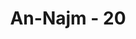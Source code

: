 ---
title: "An-Najm - 20"
no: 20
arabic_no: ٢٠
ayah: وَمَنٰوةَ الثَّالِثَةَ الْاُخْرٰى 
translation: "dan Manat, yang ketiga (yang) kemudian (sebagai anak perempuan Allah)."
tafsir: "Dalam ayat ini Allah swt melanjutkan ayat yang sebelumnya yaitu bahwa orang-orang musyrik juga menyembah Manat yang ketiga yakni yang terakhir sebagai anak perempuan Allah. Manat itu sebuah batu besar terletak di Musyallal dengan Qudaid antara Mekah dan Medinah. Kabilah Khuza'ah, al-Aus dan Khazraj mengagungkan Manat ini dan dalam melakukan ibadah haji mereka mulai dari Manat sampai ke Ka'bah. Selain benda-benda yang tiga itu, masih banyak lagi benda-benda yang sangat dimuliakan oleh orang-orang musyrik. Akan tetapi, yang paling termasyhur adalah tiga benda itu. Ibnu Ishaq mengatakan bahwa orang-orang Arab menganggap benda-benda yang tiga itu selain Ka'bah sebagai benda sembahan mereka, dibuat seperti bangunan Ka'bah yang mempunyai tabir yang mereka bertawaf padanya seperti tawaf pada Ka'bah dan memotong binatang kurban di sampingnya. Mereka juga mengetahui kemuliaan Ka'bah yaitu bahwa Ka'bah itu adalah rumah Ibrahim dan masjidnya."
---